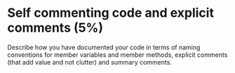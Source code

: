 # Self commenting code and explicit comments (5%)

Describe how you have documented your code in terms of naming conventions for member variables and member methods, explicit comments (that add value and not clutter) and summary comments.
